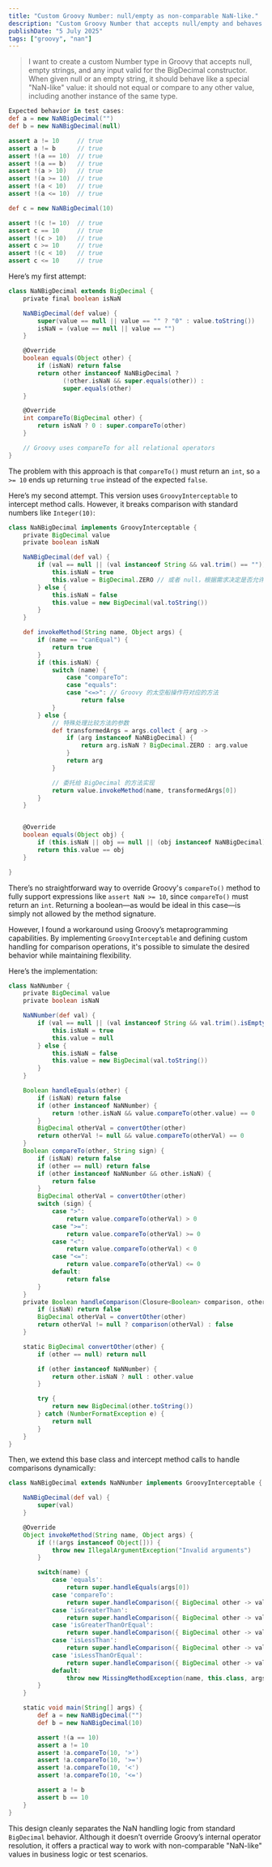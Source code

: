 ```yaml
---
title: "Custom Groovy Number: null/empty as non-comparable NaN-like."
description: "Custom Groovy Number that accepts null/empty and behaves like a \"NaN\": not equal or comparable to any value, even another instance with null/empty input."
publishDate: "5 July 2025"
tags: ["groovy", "nan"]
---
```


> I want to create a custom Number type in Groovy that accepts null, empty strings, and any input valid for the BigDecimal constructor. When given null or an empty string, it should behave like a special "NaN-like" value: it should not equal or compare to any other value, including another instance of the same type.

```groovy
Expected behavior in test cases:
def a = new NaNBigDecimal("")
def b = new NaNBigDecimal(null)

assert a != 10     // true
assert a != b      // true
assert !(a == 10)  // true
assert !(a == b)   // true
assert !(a > 10)   // true
assert !(a >= 10)  // true
assert !(a < 10)   // true
assert !(a <= 10)  // true

def c = new NaNBigDecimal(10)

assert !(c != 10)  // true
assert c == 10     // true
assert !(c > 10)   // true
assert c >= 10     // true
assert !(c < 10)   // true
assert c <= 10     // true
```

Here’s my first attempt:
```groovy
class NaNBigDecimal extends BigDecimal {
    private final boolean isNaN

    NaNBigDecimal(def value) {
        super(value == null || value == "" ? "0" : value.toString())
        isNaN = (value == null || value == "")
    }

    @Override
    boolean equals(Object other) {
        if (isNaN) return false
        return other instanceof NaNBigDecimal ? 
               (!other.isNaN && super.equals(other)) : 
               super.equals(other)
    }

    @Override
    int compareTo(BigDecimal other) {
        return isNaN ? 0 : super.compareTo(other)
    }

    // Groovy uses compareTo for all relational operators
}
```

The problem with this approach is that `compareTo()` must return an `int`, so `a >= 10` ends up returning `true` instead of the expected `false`.

Here’s my second attempt. This version uses `GroovyInterceptable` to intercept method calls. However, it breaks comparison with standard numbers like `Integer(10)`:

```groovy
class NaNBigDecimal implements GroovyInterceptable {
    private BigDecimal value
    private boolean isNaN

    NaNBigDecimal(def val) {
        if (val == null || (val instanceof String && val.trim() == "")) {
            this.isNaN = true
            this.value = BigDecimal.ZERO // 或者 null，根据需求决定是否允许 value 为 null
        } else {
            this.isNaN = false
            this.value = new BigDecimal(val.toString())
        }
    }

    def invokeMethod(String name, Object args) {
        if (name == "canEqual") {
            return true
        }
        if (this.isNaN) {
            switch (name) {
                case "compareTo":
                case "equals":
                case "<=>": // Groovy 的太空船操作符对应的方法
                    return false
            }
        } else {
            // 特殊处理比较方法的参数
            def transformedArgs = args.collect { arg ->
                if (arg instanceof NaNBigDecimal) {
                    return arg.isNaN ? BigDecimal.ZERO : arg.value
                }
                return arg
            }

            // 委托给 BigDecimal 的方法实现
            return value.invokeMethod(name, transformedArgs[0])
        }
    }


    @Override
    boolean equals(Object obj) {
        if (this.isNaN || obj == null || (obj instanceof NaNBigDecimal)) return true
        return this.value == obj
    }

}
```

There’s no straightforward way to override Groovy's `compareTo()` method to fully support expressions like `assert NaN >= 10`, since `compareTo()` must return an `int`. Returning a boolean—as would be ideal in this case—is simply not allowed by the method signature.

However, I found a workaround using Groovy’s metaprogramming capabilities. By implementing `GroovyInterceptable` and defining custom handling for comparison operations, it's possible to simulate the desired behavior while maintaining flexibility.

Here’s the implementation:

```groovy
class NaNNumber {
    private BigDecimal value
    private boolean isNaN

    NaNNumber(def val) {
        if (val == null || (val instanceof String && val.trim().isEmpty())) {
            this.isNaN = true
            this.value = null
        } else {
            this.isNaN = false
            this.value = new BigDecimal(val.toString())
        }
    }

    Boolean handleEquals(other) {
        if (isNaN) return false
        if (other instanceof NaNNumber) {
            return !other.isNaN && value.compareTo(other.value) == 0
        }
        BigDecimal otherVal = convertOther(other)
        return otherVal != null && value.compareTo(otherVal) == 0
    }
    Boolean compareTo(other, String sign) {
        if (isNaN) return false
        if (other == null) return false
        if (other instanceof NaNNumber && other.isNaN) {
            return false
        }
        BigDecimal otherVal = convertOther(other)
        switch (sign) {
            case ">":
                return value.compareTo(otherVal) > 0
            case ">=":
                return value.compareTo(otherVal) >= 0
            case "<":
                return value.compareTo(otherVal) < 0
            case "<=":
                return value.compareTo(otherVal) <= 0
            default:
                return false
        }
    }
    private Boolean handleComparison(Closure<Boolean> comparison, other) {
        if (isNaN) return false
        BigDecimal otherVal = convertOther(other)
        return otherVal != null ? comparison(otherVal) : false
    }

    static BigDecimal convertOther(other) {
        if (other == null) return null

        if (other instanceof NaNNumber) {
            return other.isNaN ? null : other.value
        }

        try {
            return new BigDecimal(other.toString())
        } catch (NumberFormatException e) {
            return null
        }
    }
}
```

Then, we extend this base class and intercept method calls to handle comparisons dynamically:

```groovy
class NaNBigDecimal extends NaNNumber implements GroovyInterceptable {

    NaNBigDecimal(def val) {
        super(val)
    }

    @Override
    Object invokeMethod(String name, Object args) {
        if (!(args instanceof Object[])) {
            throw new IllegalArgumentException("Invalid arguments")
        }

        switch(name) {
            case 'equals':
                return super.handleEquals(args[0])
            case 'compareTo':
                return super.handleComparison({ BigDecimal other -> value > other }, args[0])
            case 'isGreaterThan':
                return super.handleComparison({ BigDecimal other -> value > other }, args[0])
            case 'isGreaterThanOrEqual':
                return super.handleComparison({ BigDecimal other -> value >= other }, args[0])
            case 'isLessThan':
                return super.handleComparison({ BigDecimal other -> value < other }, args[0])
            case 'isLessThanOrEqual':
                return super.handleComparison({ BigDecimal other -> value <= other }, args[0])
            default:
                throw new MissingMethodException(name, this.class, args)
        }
    }

    static void main(String[] args) {
        def a = new NaNBigDecimal("")
        def b = new NaNBigDecimal(10)

        assert !(a == 10)
        assert a != 10
        assert !a.compareTo(10, '>')
        assert !a.compareTo(10, '>=')
        assert !a.compareTo(10, '<')
        assert !a.compareTo(10, '<=')

        assert a != b
        assert b == 10
    }
}
```

This design cleanly separates the NaN handling logic from standard `BigDecimal` behavior. Although it doesn’t override Groovy’s internal operator resolution, it offers a practical way to work with non-comparable "NaN-like" values in business logic or test scenarios.